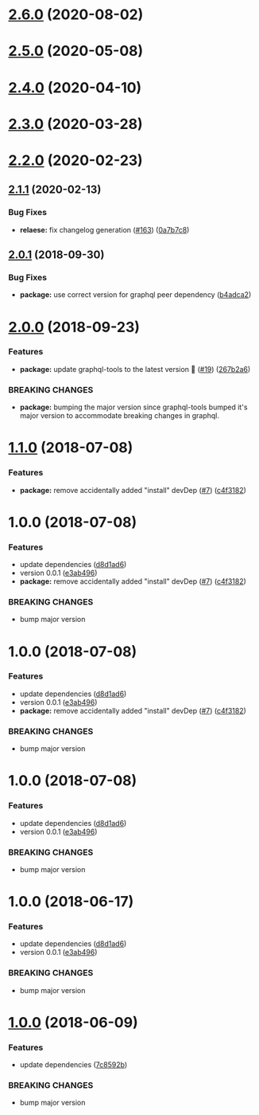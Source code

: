# [2.6.0](https://github.com/brandondoran/graphql-directive-deprecated/compare/v2.5.0...v2.6.0) (2020-08-02)

# [2.5.0](https://github.com/brandondoran/graphql-directive-deprecated/compare/v2.4.0...v2.5.0) (2020-05-08)

# [2.4.0](https://github.com/brandondoran/graphql-directive-deprecated/compare/v2.3.0...v2.4.0) (2020-04-10)

# [2.3.0](https://github.com/brandondoran/graphql-directive-deprecated/compare/v2.2.0...v2.3.0) (2020-03-28)

# [2.2.0](https://github.com/brandondoran/graphql-directive-deprecated/compare/v2.1.1...v2.2.0) (2020-02-23)

## [2.1.1](https://github.com/brandondoran/graphql-directive-deprecated/compare/v2.1.0...v2.1.1) (2020-02-13)


### Bug Fixes

* **relaese:** fix changelog generation ([#163](https://github.com/brandondoran/graphql-directive-deprecated/issues/163)) ([0a7b7c8](https://github.com/brandondoran/graphql-directive-deprecated/commit/0a7b7c89ebfea7fe8be8850d9f2467177ca8ffc5))

## [2.0.1](https://github.com/brandondoran/graphql-directive-deprecated/compare/v2.0.0...v2.0.1) (2018-09-30)


### Bug Fixes

* **package:** use correct version for graphql peer dependency ([b4adca2](https://github.com/brandondoran/graphql-directive-deprecated/commit/b4adca2))

# [2.0.0](https://github.com/brandondoran/graphql-directive-deprecated/compare/v1.1.0...v2.0.0) (2018-09-23)


### Features

* **package:** update graphql-tools to the latest version 🚀 ([#19](https://github.com/brandondoran/graphql-directive-deprecated/issues/19)) ([267b2a6](https://github.com/brandondoran/graphql-directive-deprecated/commit/267b2a6))


### BREAKING CHANGES

* **package:** bumping the major version since graphql-tools bumped it's major version to accommodate breaking changes in graphql.

# [1.1.0](https://github.com/brandondoran/graphql-directive-deprecated/compare/v1.0.0...v1.1.0) (2018-07-08)


### Features

* **package:** remove accidentally added "install" devDep ([#7](https://github.com/brandondoran/graphql-directive-deprecated/issues/7)) ([c4f3182](https://github.com/brandondoran/graphql-directive-deprecated/commit/c4f3182))

# 1.0.0 (2018-07-08)


### Features

* update dependencies ([d8d1ad6](https://github.com/brandondoran/graphql-directive-deprecated/commit/d8d1ad6))
* version 0.0.1 ([e3ab496](https://github.com/brandondoran/graphql-directive-deprecated/commit/e3ab496))
* **package:** remove accidentally added "install" devDep ([#7](https://github.com/brandondoran/graphql-directive-deprecated/issues/7)) ([c4f3182](https://github.com/brandondoran/graphql-directive-deprecated/commit/c4f3182))


### BREAKING CHANGES

* bump major version

# 1.0.0 (2018-07-08)


### Features

* update dependencies ([d8d1ad6](https://github.com/brandondoran/graphql-directive-deprecated/commit/d8d1ad6))
* version 0.0.1 ([e3ab496](https://github.com/brandondoran/graphql-directive-deprecated/commit/e3ab496))
* **package:** remove accidentally added "install" devDep ([#7](https://github.com/brandondoran/graphql-directive-deprecated/issues/7)) ([c4f3182](https://github.com/brandondoran/graphql-directive-deprecated/commit/c4f3182))


### BREAKING CHANGES

* bump major version

# 1.0.0 (2018-07-08)


### Features

* update dependencies ([d8d1ad6](https://github.com/brandondoran/graphql-directive-deprecated/commit/d8d1ad6))
* version 0.0.1 ([e3ab496](https://github.com/brandondoran/graphql-directive-deprecated/commit/e3ab496))


### BREAKING CHANGES

* bump major version

# 1.0.0 (2018-06-17)


### Features

* update dependencies ([d8d1ad6](https://github.com/brandondoran/graphql-directive-deprecated/commit/d8d1ad6))
* version 0.0.1 ([e3ab496](https://github.com/brandondoran/graphql-directive-deprecated/commit/e3ab496))


### BREAKING CHANGES

* bump major version

# [1.0.0](https://github.com/brandondoran/graphql-directive-deprecated/compare/v0.1.0...v1.0.0) (2018-06-09)


### Features

* update dependencies ([7c8592b](https://github.com/brandondoran/graphql-directive-deprecated/commit/7c8592b))


### BREAKING CHANGES

* bump major version
